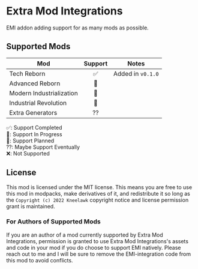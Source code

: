 # Extra Mod Integrations

EMI addon adding support for as many mods as possible.

## Supported Mods

| Mod                      | Support | Notes             |
|--------------------------|:-------:|-------------------|
| Tech Reborn              |    ✅    | Added in `v0.1.0` |
| Advanced Reborn          |   🔲    |                   |
| Modern Industrialization |   🔲    |                   |
| Industrial Revolution    |   🔲    |                   |
| Extra Generators         |    ⁇    |                   |

✅: Support Completed<br>
🚧: Support In Progress<br>
🔲: Support Planned<br>
⁇: Maybe Support Eventually<br>
❌: Not Supported<br>

## License

This mod is licensed under the MIT license. This means you are free to use this mod in modpacks, make derivatives of it,
and redistribute it so long as the `Copyright (c) 2022 Kneelawk` copyright notice and license permission grant is
maintained.

### For Authors of Supported Mods

If you are an author of a mod currently supported by Extra Mod Integrations, permission is granted to use Extra Mod
Integrations's assets and code in your mod if you do choose to support EMI natively. Please reach out to me and I will
be sure to remove the EMI-integration code from this mod to avoid conflicts.
